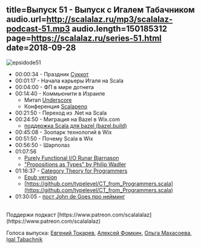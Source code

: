 title=Выпуск 51 - Выпуск с Игалем Табачником
audio.url=http://scalalaz.ru/mp3/scalalaz-podcast-51.mp3
audio.length=150185312
page=https://scalalaz.ru/series-51.html
date=2018-09-28
----

![epsidode51](img/episode51.jpg)

* 00:00:34 - Праздник [Суккот](https://ru.wikipedia.org/wiki/Суккот) 
* 00:01:17 - Начала карьеры Игаля на Scala
* 00:04:00 - ФП в мире дотнета
* 00:14:40 - Коммьюнити в Израиле
    * Митап [Underscore](https://www.meetup.com/underscore/)
    * Конференция [Scalapeno](https://www.scalapeno2018.com/)
* 00:21:50 - Переход из .Net на Scala
* 00:24:50 - Миграция на Bazel в Wix.com
    * [поддержка Scala для bazel (bazel.build)](https://github.com/bazelbuild/rules_scala)
* 00:45:08 - Зоопарк технологий в Wix  
* 00:51:50 - Почему Scala в Wix   
* 00:56:50 - Шарполаз
* 01:07:56
    * [Purely Functional I/O Runar Bjarnason](https://www.infoq.com/presentations/io-functional-side-effects)
    * ["Propositions as Types" by Philip Wadler](https://www.youtube.com/watch?v=IOiZatlZtGU)
* 01:16:37 - [Category Theory for Programmers](https://github.com/hmemcpy/milewski-ctfp-pdf)
    * [Epub version](https://github.com/onlurking/category-theory-for-programmers)
    * [https://github.com/typelevel/CT_from_Programmers.scala](https://github.com/typelevel/CT_from_Programmers.scala)
* 01:30:05 - [пост John de Goes про нейминг](http://degoes.net/articles/insufficiently-polymorphic)

<br/>
Поддержи подкаст [https://www.patreon.com/scalalalaz](https://www.patreon.com/scalalalaz)
<br/>

Голоса выпуска:
[Евгений Токарев](https://twitter.com/strobegen),
[Алексей Фомкин](http://github.com/fomkin),
[Ольга Махасоева](https://twitter.com/oli_kitty),
[Igal Tabachnik](https://twitter.com/hmemcpy)
